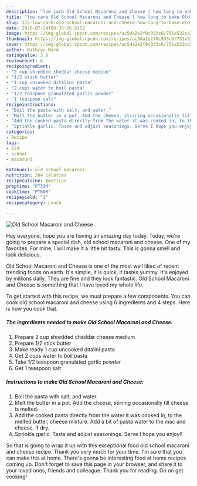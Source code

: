 ```yaml
---
description: "low carb Old School Macaroni and Cheese | how long to bake Old School Macaroni and Cheese"
title: "low carb Old School Macaroni and Cheese | how long to bake Old School Macaroni and Cheese"
slug: 215-low-carb-old-school-macaroni-and-cheese-how-long-to-bake-old-school-macaroni-and-cheese
date: 2020-07-24T00:35:56.615Z
image: https://img-global.cpcdn.com/recipes/ac5da2e2f0c933c6/751x532cq70/old-school-macaroni-and-cheese-recipe-main-photo.jpg
thumbnail: https://img-global.cpcdn.com/recipes/ac5da2e2f0c933c6/751x532cq70/old-school-macaroni-and-cheese-recipe-main-photo.jpg
cover: https://img-global.cpcdn.com/recipes/ac5da2e2f0c933c6/751x532cq70/old-school-macaroni-and-cheese-recipe-main-photo.jpg
author: Kathryn Ward
ratingvalue: 3.8
reviewcount: 6
recipeingredient:
- "2 cup shredded cheddar cheese medium"
- "1/2 stick butter"
- "1 cup uncooked ditalini pasta"
- "2 cups water to boil pasta"
- "1/2 teaspoon granulated garlic powder"
- "1 teaspoon salt"
recipeinstructions:
- "Boil the pasta with salt, and water."
- "Melt the butter in a pot. Add the cheese, stirring occasionally till cheese is melted."
- "Add the cooked pasta directly from the water it was cooked in, to the melted butter, cheese mixture. Add a bit of pasta water to the mac and cheese, if dry."
- "Sprinkle garlic. Taste and adjust seasonings. Serve I hope you enjoy!!"
categories:
- Recipe
tags:
- old
- school
- macaroni

katakunci: old school macaroni 
nutrition: 204 calories
recipecuisine: American
preptime: "PT33M"
cooktime: "PT60M"
recipeyield: "1"
recipecategory: Lunch

---
```



![Old School Macaroni and Cheese](https://img-global.cpcdn.com/recipes/ac5da2e2f0c933c6/751x532cq70/old-school-macaroni-and-cheese-recipe-main-photo.jpg)

Hey everyone, hope you are having an amazing day today. Today, we're going to prepare a special dish, old school macaroni and cheese. One of my favorites. For mine, I will make it a little bit tasty. This is gonna smell and look delicious.



Old School Macaroni and Cheese is one of the most well liked of recent trending foods on earth. It's simple, it is quick, it tastes yummy. It's enjoyed by millions daily. They are fine and they look fantastic. Old School Macaroni and Cheese is something that I have loved my whole life.


To get started with this recipe, we must prepare a few components. You can cook old school macaroni and cheese using 6 ingredients and 4 steps. Here is how you cook that.

<!--inarticleads1-->

##### The ingredients needed to make Old School Macaroni and Cheese:

1. Prepare 2 cup shredded cheddar cheese medium
1. Prepare 1/2 stick butter
1. Make ready 1 cup uncooked ditalini pasta
1. Get 2 cups water to boil pasta
1. Take 1/2 teaspoon granulated garlic powder
1. Get 1 teaspoon salt




<!--inarticleads2-->

##### Instructions to make Old School Macaroni and Cheese:

1. Boil the pasta with salt, and water.
1. Melt the butter in a pot. Add the cheese, stirring occasionally till cheese is melted.
1. Add the cooked pasta directly from the water it was cooked in, to the melted butter, cheese mixture. Add a bit of pasta water to the mac and cheese, if dry.
1. Sprinkle garlic. Taste and adjust seasonings. Serve I hope you enjoy!!




So that is going to wrap it up with this exceptional food old school macaroni and cheese recipe. Thank you very much for your time. I'm sure that you can make this at home. There's gonna be interesting food at home recipes coming up. Don't forget to save this page in your browser, and share it to your loved ones, friends and colleague. Thank you for reading. Go on get cooking!
